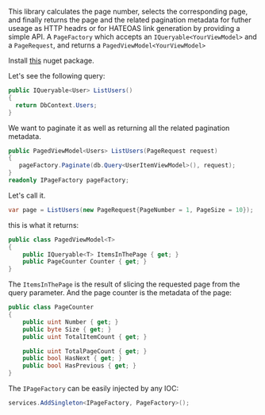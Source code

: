 This library calculates the page number, selects the corresponding page, and finally returns the page and the related pagination metadata for futher useage as HTTP headrs or for HATEOAS link generation by providing a simple API. A `PageFactory` which accepts an `IQueryable<YourViewModel>` and a `PageRequest`, and returns a `PagedViewModel<YourViewModel>`

Install [this](https://www.nuget.org/packages/Vlerx.Pagination/) nuget package.

Let's see the following query:
```cs
public IQueryable<User> ListUsers()
{
  return DbContext.Users;
}
```
We want to paginate it as well as returning all the related pagination metadata.
```cs
public PagedViewModel<Users> ListUsers(PageRequest request)
{
   pageFactory.Paginate(db.Query<UserItemViewModel>(), request);
}
readonly IPageFactory pageFactory;
```
Let's call it.
```cs
var page = ListUsers(new PageRequest{PageNumber = 1, PageSize = 10});
```
this is what it returns:
```cs
public class PagedViewModel<T>
{
    public IQueryable<T> ItemsInThePage { get; }
    public PageCounter Counter { get; }
}
```
The `ItemsInThePage` is the result of slicing the requested page from the query parameter.
And the page counter is the metadata of the page:
```cs
public class PageCounter
{
    public uint Number { get; }
    public byte Size { get; }
    public uint TotalItemCount { get; }

    public uint TotalPageCount { get; }
    public bool HasNext { get; }
    public bool HasPrevious { get; }
}
```
The `IPageFactory` can be easily injected by any IOC:
```cs
services.AddSingleton<IPageFactory, PageFactory>();
```
